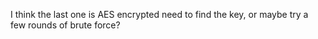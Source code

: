 I think the last one is AES encrypted need to find the key, or maybe try a few rounds of brute force?